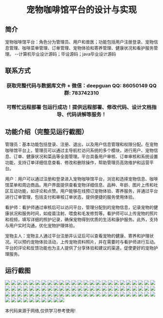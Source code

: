 <p><h1 align="center">宠物咖啡馆平台的设计与实现</h1></p>

## 简介
宠物咖啡馆平台：角色分为管理员、用户和兽医；功能包括用户注册登录、宠物信息管理、咖啡菜单管理、订单管理、宠物体验和寄养管理、健康状况和看护服务管理。    --计算机毕业设计源码；毕设源码；java毕业设计源码


## 联系方式
<p><h3 align="center">获取完整代码与数据库文件 + 微信：deepguan QQ: 86050149 QQ群: 783742310</h3></p>
<p><h3 align="center">可帮忙远程部署 包运行成功！提供远程部署、修改代码、设计文档指导、代码讲解等服务！</h3></p>

## 功能介绍（完整见运行截图）
管理员：基本功能包括登录、注册、退出，以及用户信息管理和权限分配。在宠物咖啡馆平台上，管理员可以通过主导航栏访问系统的多个模块，进行用户、宠物信息、订单、健康状况和菜品等全面管理。平台具备用户审核、订单审核和系统设置功能，支持订单详细信息查看、修改和删除操作，帮助管理员高效维护和运营平台。

用户：用户可以通过注册和登录进入宠物咖啡馆平台，浏览和选择宠物信息、咖啡馆菜单和周边商品。用户界面提供查看宠物详细信息、品种、年龄、图片上传和社区互动功能，如评论和点赞。用户能够在线预订宠物体验、寄养服务，并通过平台进行订单管理，包括支付和审核订单状态，提供便捷的服务使用体验。

看护师：看护师通过审核后可以访问平台，管理分配到的宠物信息，记录宠物的健康状况和服务时间，如疫苗注射、喂食和毛发修剪等。看护师可以上传宠物的照片和视频，填写详细的照护记录，确保宠物得到优质的生活和康护服务。此外，支持与用户实时沟通，优化宠物护理体验。

宠物主人：宠物主人通过平台注册并认证后可以查看宠物的健康、寄养和护理状况。可以预约宠物体验活动，上传宠物资料照片，并在需要时与看护师进行互动。平台的评论和反馈功能也为主人提供了分享体验和建议的渠道，促使更好的宠物护理服务。


## 运行截图
![](https://bs-1329754181.cos.ap-shanghai.myqcloud.com/spring/PetCafePlatformDesignAndImplementation/img/001.jpg)
![](https://bs-1329754181.cos.ap-shanghai.myqcloud.com/spring/PetCafePlatformDesignAndImplementation/img/002.jpg)
![](https://bs-1329754181.cos.ap-shanghai.myqcloud.com/spring/PetCafePlatformDesignAndImplementation/img/003.jpg)
![](https://bs-1329754181.cos.ap-shanghai.myqcloud.com/spring/PetCafePlatformDesignAndImplementation/img/004.jpg)
![](https://bs-1329754181.cos.ap-shanghai.myqcloud.com/spring/PetCafePlatformDesignAndImplementation/img/005.jpg)
![](https://bs-1329754181.cos.ap-shanghai.myqcloud.com/spring/PetCafePlatformDesignAndImplementation/img/006.jpg)
![](https://bs-1329754181.cos.ap-shanghai.myqcloud.com/spring/PetCafePlatformDesignAndImplementation/img/007.jpg)
![](https://bs-1329754181.cos.ap-shanghai.myqcloud.com/spring/PetCafePlatformDesignAndImplementation/img/008.jpg)
![](https://bs-1329754181.cos.ap-shanghai.myqcloud.com/spring/PetCafePlatformDesignAndImplementation/img/009.jpg)
![](https://bs-1329754181.cos.ap-shanghai.myqcloud.com/spring/PetCafePlatformDesignAndImplementation/img/010.jpg)
![](https://bs-1329754181.cos.ap-shanghai.myqcloud.com/spring/PetCafePlatformDesignAndImplementation/img/011.jpg)
![](https://bs-1329754181.cos.ap-shanghai.myqcloud.com/spring/PetCafePlatformDesignAndImplementation/img/012.jpg)
![](https://bs-1329754181.cos.ap-shanghai.myqcloud.com/spring/PetCafePlatformDesignAndImplementation/img/013.jpg)
![](https://bs-1329754181.cos.ap-shanghai.myqcloud.com/spring/PetCafePlatformDesignAndImplementation/img/014.jpg)
![](https://bs-1329754181.cos.ap-shanghai.myqcloud.com/spring/PetCafePlatformDesignAndImplementation/img/015.jpg)
![](https://bs-1329754181.cos.ap-shanghai.myqcloud.com/spring/PetCafePlatformDesignAndImplementation/img/016.jpg)
![](https://bs-1329754181.cos.ap-shanghai.myqcloud.com/spring/PetCafePlatformDesignAndImplementation/img/017.jpg)
![](https://bs-1329754181.cos.ap-shanghai.myqcloud.com/spring/PetCafePlatformDesignAndImplementation/img/018.jpg)
![](https://bs-1329754181.cos.ap-shanghai.myqcloud.com/spring/PetCafePlatformDesignAndImplementation/img/019.jpg)
![](https://bs-1329754181.cos.ap-shanghai.myqcloud.com/spring/PetCafePlatformDesignAndImplementation/img/020.jpg)
![](https://bs-1329754181.cos.ap-shanghai.myqcloud.com/spring/PetCafePlatformDesignAndImplementation/img/021.jpg)
![](https://bs-1329754181.cos.ap-shanghai.myqcloud.com/spring/PetCafePlatformDesignAndImplementation/img/022.jpg)
![](https://bs-1329754181.cos.ap-shanghai.myqcloud.com/spring/PetCafePlatformDesignAndImplementation/img/023.jpg)
![](https://bs-1329754181.cos.ap-shanghai.myqcloud.com/spring/PetCafePlatformDesignAndImplementation/img/024.jpg)
![](https://bs-1329754181.cos.ap-shanghai.myqcloud.com/spring/PetCafePlatformDesignAndImplementation/img/025.jpg)
![](https://bs-1329754181.cos.ap-shanghai.myqcloud.com/spring/PetCafePlatformDesignAndImplementation/img/026.jpg)
![](https://bs-1329754181.cos.ap-shanghai.myqcloud.com/spring/PetCafePlatformDesignAndImplementation/img/027.jpg)
![](https://bs-1329754181.cos.ap-shanghai.myqcloud.com/spring/PetCafePlatformDesignAndImplementation/img/028.jpg)
![](https://bs-1329754181.cos.ap-shanghai.myqcloud.com/spring/PetCafePlatformDesignAndImplementation/img/029.jpg)
![](https://bs-1329754181.cos.ap-shanghai.myqcloud.com/spring/PetCafePlatformDesignAndImplementation/img/030.jpg)
![](https://bs-1329754181.cos.ap-shanghai.myqcloud.com/spring/PetCafePlatformDesignAndImplementation/img/031.jpg)
![](https://bs-1329754181.cos.ap-shanghai.myqcloud.com/spring/PetCafePlatformDesignAndImplementation/img/032.jpg)
![](https://bs-1329754181.cos.ap-shanghai.myqcloud.com/spring/PetCafePlatformDesignAndImplementation/img/033.jpg)
![](https://bs-1329754181.cos.ap-shanghai.myqcloud.com/spring/PetCafePlatformDesignAndImplementation/img/034.jpg)
![](https://bs-1329754181.cos.ap-shanghai.myqcloud.com/spring/PetCafePlatformDesignAndImplementation/img/035.jpg)
![](https://bs-1329754181.cos.ap-shanghai.myqcloud.com/spring/PetCafePlatformDesignAndImplementation/img/036.jpg)
![](https://bs-1329754181.cos.ap-shanghai.myqcloud.com/spring/PetCafePlatformDesignAndImplementation/img/037.jpg)
![](https://bs-1329754181.cos.ap-shanghai.myqcloud.com/spring/PetCafePlatformDesignAndImplementation/img/038.jpg)
![](https://bs-1329754181.cos.ap-shanghai.myqcloud.com/spring/PetCafePlatformDesignAndImplementation/img/039.jpg)
![](https://bs-1329754181.cos.ap-shanghai.myqcloud.com/spring/PetCafePlatformDesignAndImplementation/img/040.jpg)
![](https://bs-1329754181.cos.ap-shanghai.myqcloud.com/spring/PetCafePlatformDesignAndImplementation/img/041.jpg)
![](https://bs-1329754181.cos.ap-shanghai.myqcloud.com/spring/PetCafePlatformDesignAndImplementation/img/042.jpg)
![](https://bs-1329754181.cos.ap-shanghai.myqcloud.com/spring/PetCafePlatformDesignAndImplementation/img/043.jpg)
![](https://bs-1329754181.cos.ap-shanghai.myqcloud.com/spring/PetCafePlatformDesignAndImplementation/img/044.jpg)
![](https://bs-1329754181.cos.ap-shanghai.myqcloud.com/spring/PetCafePlatformDesignAndImplementation/img/045.jpg)
![](https://bs-1329754181.cos.ap-shanghai.myqcloud.com/spring/PetCafePlatformDesignAndImplementation/img/046.jpg)
![](https://bs-1329754181.cos.ap-shanghai.myqcloud.com/spring/PetCafePlatformDesignAndImplementation/img/047.jpg)
![](https://bs-1329754181.cos.ap-shanghai.myqcloud.com/spring/PetCafePlatformDesignAndImplementation/img/048.jpg)
![](https://bs-1329754181.cos.ap-shanghai.myqcloud.com/spring/PetCafePlatformDesignAndImplementation/img/049.jpg)
![](https://bs-1329754181.cos.ap-shanghai.myqcloud.com/spring/PetCafePlatformDesignAndImplementation/img/050.jpg)
![](https://bs-1329754181.cos.ap-shanghai.myqcloud.com/spring/PetCafePlatformDesignAndImplementation/img/051.jpg)
![](https://bs-1329754181.cos.ap-shanghai.myqcloud.com/spring/PetCafePlatformDesignAndImplementation/img/052.jpg)
![](https://bs-1329754181.cos.ap-shanghai.myqcloud.com/spring/PetCafePlatformDesignAndImplementation/img/053.jpg)
![](https://bs-1329754181.cos.ap-shanghai.myqcloud.com/spring/PetCafePlatformDesignAndImplementation/img/054.jpg)
![](https://bs-1329754181.cos.ap-shanghai.myqcloud.com/spring/PetCafePlatformDesignAndImplementation/img/055.jpg)
![](https://bs-1329754181.cos.ap-shanghai.myqcloud.com/spring/PetCafePlatformDesignAndImplementation/img/056.jpg)
![](https://bs-1329754181.cos.ap-shanghai.myqcloud.com/spring/PetCafePlatformDesignAndImplementation/img/057.jpg)
![](https://bs-1329754181.cos.ap-shanghai.myqcloud.com/spring/PetCafePlatformDesignAndImplementation/img/058.jpg)
![](https://bs-1329754181.cos.ap-shanghai.myqcloud.com/spring/PetCafePlatformDesignAndImplementation/img/059.jpg)
![](https://bs-1329754181.cos.ap-shanghai.myqcloud.com/spring/PetCafePlatformDesignAndImplementation/img/060.jpg)
![](https://bs-1329754181.cos.ap-shanghai.myqcloud.com/spring/PetCafePlatformDesignAndImplementation/img/061.jpg)
![](https://bs-1329754181.cos.ap-shanghai.myqcloud.com/spring/PetCafePlatformDesignAndImplementation/img/062.jpg)
![](https://bs-1329754181.cos.ap-shanghai.myqcloud.com/spring/PetCafePlatformDesignAndImplementation/img/063.jpg)
![](https://bs-1329754181.cos.ap-shanghai.myqcloud.com/spring/PetCafePlatformDesignAndImplementation/img/064.jpg)
![](https://bs-1329754181.cos.ap-shanghai.myqcloud.com/spring/PetCafePlatformDesignAndImplementation/img/065.jpg)
![](https://bs-1329754181.cos.ap-shanghai.myqcloud.com/spring/PetCafePlatformDesignAndImplementation/img/066.jpg)
![](https://bs-1329754181.cos.ap-shanghai.myqcloud.com/spring/PetCafePlatformDesignAndImplementation/img/067.jpg)
![](https://bs-1329754181.cos.ap-shanghai.myqcloud.com/spring/PetCafePlatformDesignAndImplementation/img/068.jpg)
![](https://bs-1329754181.cos.ap-shanghai.myqcloud.com/spring/PetCafePlatformDesignAndImplementation/img/069.jpg)
![](https://bs-1329754181.cos.ap-shanghai.myqcloud.com/spring/PetCafePlatformDesignAndImplementation/img/070.jpg)
![](https://bs-1329754181.cos.ap-shanghai.myqcloud.com/spring/PetCafePlatformDesignAndImplementation/img/071.jpg)
![](https://bs-1329754181.cos.ap-shanghai.myqcloud.com/spring/PetCafePlatformDesignAndImplementation/img/072.jpg)
![](https://bs-1329754181.cos.ap-shanghai.myqcloud.com/spring/PetCafePlatformDesignAndImplementation/img/073.jpg)
![](https://bs-1329754181.cos.ap-shanghai.myqcloud.com/spring/PetCafePlatformDesignAndImplementation/img/074.jpg)
![](https://bs-1329754181.cos.ap-shanghai.myqcloud.com/spring/PetCafePlatformDesignAndImplementation/img/075.jpg)
![](https://bs-1329754181.cos.ap-shanghai.myqcloud.com/spring/PetCafePlatformDesignAndImplementation/img/076.jpg)
![](https://bs-1329754181.cos.ap-shanghai.myqcloud.com/spring/PetCafePlatformDesignAndImplementation/img/077.jpg)
![](https://bs-1329754181.cos.ap-shanghai.myqcloud.com/spring/PetCafePlatformDesignAndImplementation/img/078.jpg)
![](https://bs-1329754181.cos.ap-shanghai.myqcloud.com/spring/PetCafePlatformDesignAndImplementation/img/079.jpg)
![](https://bs-1329754181.cos.ap-shanghai.myqcloud.com/spring/PetCafePlatformDesignAndImplementation/img/080.jpg)
![](https://bs-1329754181.cos.ap-shanghai.myqcloud.com/spring/PetCafePlatformDesignAndImplementation/img/081.jpg)
![](https://bs-1329754181.cos.ap-shanghai.myqcloud.com/spring/PetCafePlatformDesignAndImplementation/img/082.jpg)
![](https://bs-1329754181.cos.ap-shanghai.myqcloud.com/spring/PetCafePlatformDesignAndImplementation/img/083.jpg)
![](https://bs-1329754181.cos.ap-shanghai.myqcloud.com/spring/PetCafePlatformDesignAndImplementation/img/084.jpg)
![](https://bs-1329754181.cos.ap-shanghai.myqcloud.com/spring/PetCafePlatformDesignAndImplementation/img/085.jpg)

<p>本代码来源于网络,仅供学习参考使用!</p>
